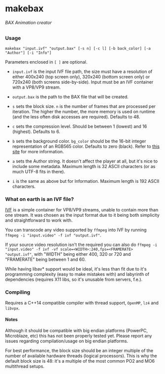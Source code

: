 # makebax

###### BAX Animation creator

### Usage

`makebax "input.ivf" "output.bax" [-s n] [-c l] [-b back_color] [-a "Author"] [-i "Info"]`

Parameters enclosed in `[ ]` are optional.

 - `input.ivf` is the input IVF file path, the size must have a resolution of either 400x240 (top screen only), 320x240 (bottom screen only) or 720x240 (both screens side-by-side). Input must be an IVF container with a VP8/VP9 stream.

 - `output.bax` is the path to the BAX file that will be created.

 - `s` sets the block size. `n` is the number of frames that are processed per iteration. The higher the number, the more memory is used on runtime (and the less often disk accesses are required). Defaults to 48.

 - `c` sets the compression level. Should be between 1 (lowest) and 16 (highest). Defaults to 6.

 - `b` sets the background color. `bg_color` should be the 16-bit integer representation of an RGB565 color. Defaults to zero (black). Refer to [this site](http://www.barth-dev.de/online/rgb565-color-picker/) for more information.

 - `a` sets the Author string. It doesn't affect the player at all, but it's nice to include some metadata. Maximum length is 32 ASCII characters (or as much UTF-8 fits in there).

 - `i` is the same as above but for Information. Maximum length is 192 ASCII characters.


### What on earth is an IVF file?

[IVF](https://wiki.multimedia.cx/index.php/IVF) is a simple container for VP8/VP9 streams, unable to contain more than one stream. It was chosen as the input format due to it being both simplicity and straightforward to work with.

You can transcode any video supported by `ffmpeg` into IVF by running `ffmpeg -i "input.video" -f ivf "output.ivf"`.

If your source video resolution isn't the required you can also do `ffmpeg -i "input.video" -f ivf -vf scale=<WIDTH>:240,fps=<FRAMERATE> "output.ivf"`, with "WIDTH" being either 400, 320 or 720 and "FRAMERATE" being between 1 and 60.

While having libav* support would be ideal, it's less than fit due to it's programming complexity (easy to make mistakes with) and labyrinth of dependencies (requires X11 libs, so it's unusable from servers, f.e.).


### Compiling

Requires a C++14 compatible compiler with thread support, `OpenMP`, `lz4` and `libvpx`.


#### Notes

Although it should be compatible with big endian platforms (PowerPC, Microblaze, etc) this has not been properly tested yet. Please report any issues regarding compilation/usage on big endian platforms.

For best performance, the block size should be an integer multiple of the number of available hardware threads (logical processors). This is why the default block size is 48: it's a multiple of the most common PO2 and MO6 multithread setups.
